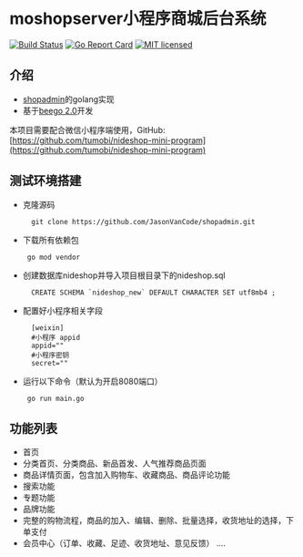 # moshopserver小程序商城后台系统

[![Build Status][1]][2] [![Go Report Card][3]][4] [![MIT licensed][5]][6]

[1]: https://travis-ci.org/harlanc/moshopserver.svg?branch=master
[2]: https://travis-ci.org/harlanc/moshopserver
[3]: https://goreportcard.com/badge/github.com/harlanc/moshopserver
[4]: https://goreportcard.com/report/github.com/harlanc/moshopserver
[5]: https://img.shields.io/badge/license-MIT-blue.svg
[6]: LICENSE

## 介绍

- [shopadmin](https://github.com/JasonVanCode/shopadmin.git)的golang实现
- 基于[beego 2.0](https://github.com/beego/beego)开发



本项目需要配合微信小程序端使用，GitHub: [https://github.com/tumobi/nideshop-mini-program](https://github.com/tumobi/nideshop-mini-program)

## 测试环境搭建

- 克隆源码

        git clone https://github.com/JasonVanCode/shopadmin.git

- 下载所有依赖包

       go mod vendor

- 创建数据库nideshop并导入项目根目录下的nideshop.sql

        CREATE SCHEMA `nideshop_new` DEFAULT CHARACTER SET utf8mb4 ;

- 配置好小程序相关字段

        [weixin] 
        #小程序 appid
        appid=""
        #小程序密钥
        secret="" 
             

-  运行以下命令（默认为开启8080端口）

        go run main.go



## 功能列表
+ 首页
+ 分类首页、分类商品、新品首发、人气推荐商品页面
+ 商品详情页面，包含加入购物车、收藏商品、商品评论功能
+ 搜索功能
+ 专题功能
+ 品牌功能
+ 完整的购物流程，商品的加入、编辑、删除、批量选择，收货地址的选择，下单支付
+ 会员中心（订单、收藏、足迹、收货地址、意见反馈）
  ....






